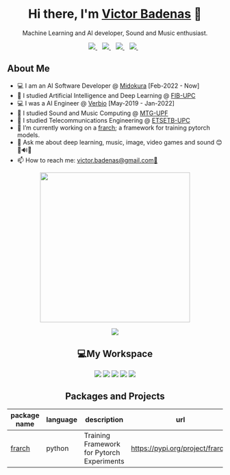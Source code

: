 <h1 align='center'>
    Hi there, I'm <a href="https://github.com/victorbadenas">Victor Badenas</a> 👋
</h1>

<p align='center'>
Machine Learning and AI developer, Sound and Music enthusiast.
</p>

<p align='center'>
  <a href="https://www.linkedin.com/in/v%C3%ADctor-badenas-crespo-6a7a0017a/">
    <img src="https://img.shields.io/badge/linkedin-%230077B5.svg?&style=for-the-badge&logo=linkedin&logoColor=white" />
  </a>&nbsp;&nbsp;
  <a href="https://www.instagram.com/victorbadenas/">
    <img src="https://img.shields.io/badge/instagram-%23E4405F.svg?&style=for-the-badge&logo=instagram&logoColor=white" />
  </a>&nbsp;&nbsp;
  <a href="https://twitter.com/pirulok02">
    <img src="https://img.shields.io/badge/Twitter-1DA1F2?style=for-the-badge&logo=twitter&logoColor=white" />
  </a>&nbsp;&nbsp;
  <a href="https://github.com/victorbadenas">
    <img src="https://img.shields.io/badge/GitHub-100000?style=for-the-badge&logo=github&logoColor=white" />
  </a>&nbsp;&nbsp;
</p>

<h2>About Me</h2>

- 💻 I am an AI Software Developer @ [Midokura](https://www.midokura.com/) [Feb-2022 - Now]
- 🌱 I studied Artificial Intelligence and Deep Learning @ [FIB-UPC](https://www.fib.upc.edu/ca)<br>
- 💻 I was a AI Engineer @ [Verbio](https://www.verbio.com/) [May-2019 - Jan-2022]
- 🌱 I studied Sound and Music Computing @ [MTG-UPF](https://www.upf.edu/web/mtg)<br>
- 🌱 I studied Telecommunications Engineering @ [ETSETB-UPC](https://telecos.upc.edu/es)<br>
- 🔭 I’m currently working on a [frarch](https://github.com/victorbadenas/frarch); a framework for training pytorch models.<br>
- 💬 Ask me about deep learning, music, image, video games and sound 😊🎵🔊📖<br>
- 📫 How to reach me: [victor.badenas@gmail.com📧](mailto:victor.badenas@gmail.com)<br>

<p align='center'>
  <a href="#"><img src="https://github-readme-stats.vercel.app/api?username=victorbadenas&show_icons=true&count_private=true&theme=dark" width="350"></a>
</p>

<p align='center'>
  <a href=""><img src="https://github-readme-stats.vercel.app/api/top-langs/?username=victorbadenas&theme=dark&hide=jupyter%20notebook,TeX,CMake,MATLAB,Shell,HTML,Perl,PowerShell,CSS,M,Limbo&layout=compact"></a>
</p>

<h2 align='center'>💻My Workspace</h2>
<p align='center'>
    <img src='https://img.shields.io/badge/Linux-FCC624?style=for-the-badge&logo=linux&logoColor=black'>
    <img src='https://img.shields.io/badge/Ubuntu-E95420?style=for-the-badge&logo=ubuntu&logoColor=black'>
    <img src='https://img.shields.io/badge/AMD-Ryzen_9_5900X-ED1C24?style=for-the-badge&logo=amd&logoColor=black'>
    <img src="https://img.shields.io/badge/RAM-32GB-%230071C5.svg?&style=for-the-badge&logoColor=white" />
    <img src='https://img.shields.io/badge/NVIDIA-GTX1060-76B900?style=for-the-badge&logo=nvidia&logoColor=white'>
</p>

<h2 align='center'>Packages and Projects</h2>

<p align='center'>
    
|package name|language|description|url|version|
|---|---|---|---|---|
|[frarch](https://github.com/victorbadenas/frarch)|python|Training Framework for Pytorch Experiments|https://pypi.org/project/frarch/|<a href=""><img src="https://img.shields.io/static/v1?label=frarch&message=v0.1.5&color=blue&style=flat&logo=python"></a>|

</p>
